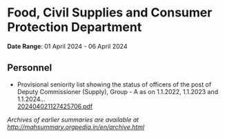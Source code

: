 # Food, Civil Supplies and Consumer Protection Department

**Date Range**: 01 April 2024 - 06 April 2024


## Personnel
- Provisional seniority list showing the status of officers of the post of Deputy Commissioner (Supply), Group - A as on 1.1.2022, 1.1.2023 and 1.1.2024...\
  [202404021127425706.pdf](https://gr.maharashtra.gov.in/Site/Upload/Government%20Resolutions/English/202404021127425706.pdf)


*Archives of earlier summaries are available at http://mahsummary.orgpedia.in/en/archive.html*